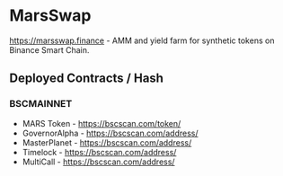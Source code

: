 # MarsSwap

https://marsswap.finance - AMM and yield farm for synthetic tokens on Binance Smart Chain.

## Deployed Contracts / Hash

### BSCMAINNET

- MARS Token - https://bscscan.com/token/
- GovernorAlpha - https://bscscan.com/address/
- MasterPlanet - https://bscscan.com/address/
- Timelock - https://bscscan.com/address/
- MultiCall - https://bscscan.com/address/

